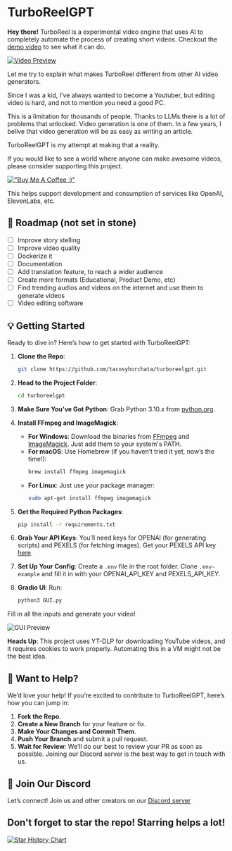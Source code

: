 # TurboReelGPT

**Hey there!** TurboReel is a experimental video engine that uses AI to completely automate the process of creating short videos. Checkout the [demo video](https://www.youtube.com/watch?v=CdoTjeDDrbM) to see what it can do.

[![Video Preview](https://i.ytimg.com/vi/CdoTjeDDrbM/hq720.jpg)](https://www.youtube.com/watch?v=CdoTjeDDrbM)

Let me try to explain what makes TurboReel different from other AI video generators. 

Since I was a kid, I've always wanted to become a Youtuber, but editing video is hard, and not to mention you need a good PC. 

This is a limitation for thousands of people. Thanks to LLMs there is a lot of problems that unlocked. Video generation is one of them. In a few years, I belive that video generation will be as easy as writing an article.

TurboReelGPT is my attempt at making that a reality.

If you would like to see a world where anyone can make awesome videos, please consider supporting this project.

[!["Buy Me A Coffee :)"](https://www.buymeacoffee.com/assets/img/custom_images/orange_img.png)](https://buymeacoffee.com/pedroeut19)

This helps support development and consumption of services like OpenAI, ElevenLabs, etc.

## 🚀 Roadmap (not set in stone)

- [ ] Improve story stelling
- [ ] Improve video quality
- [ ] Dockerize it
- [ ] Documentation
- [ ] Add translation feature, to reach a wider audience
- [ ] Create more formats (Educational, Product Demo, etc)
- [ ] Find trending audios and videos on the internet and use them to generate videos
- [ ] Video editing software

## 💡 Getting Started

Ready to dive in? Here’s how to get started with TurboReelGPT:

1. **Clone the Repo**:
   ```bash
   git clone https://github.com/tacosyhorchata/turboreelgpt.git
   ```

2. **Head to the Project Folder**:
   ```bash
   cd turboreelgpt
   ```

3. **Make Sure You’ve Got Python**: Grab Python 3.10.x from [python.org](https://www.python.org/downloads/release/python-31012/).

4. **Install FFmpeg and ImageMagick**:
   - **For Windows**: Download the binaries from [FFmpeg](https://ffmpeg.org/download.html) and [ImageMagick](https://imagemagick.org/script/download.php). Just add them to your system's PATH.
   - **For macOS**: Use Homebrew (if you haven’t tried it yet, now’s the time!):
     ```bash
     brew install ffmpeg imagemagick
     ```
   - **For Linux**: Just use your package manager:
     ```bash
     sudo apt-get install ffmpeg imagemagick
     ```

5. **Get the Required Python Packages**:
   ```bash
   pip install -r requirements.txt
   ```
6. **Grab Your API Keys**: You’ll need keys for OPENAI (for generating scripts) and PEXELS (for fetching images). Get your PEXELS API key [here](https://www.pexels.com/api/key/).

7. **Set Up Your Config**: Create a `.env` file in the root folder. Clone `.env-example` and fill it in with your OPENAI_API_KEY and PEXELS_API_KEY.

8. **Gradio UI**: Run:
   ```bash
   python3 GUI.py
   ```
Fill in all the inputs and generate your video!

![GUI Preview](https://drive.google.com/uc?export=view&id=1t_K6zgJrJl5ATv585i1VDF6-YwJ5htI-)

   **Heads Up**: This project uses YT-DLP for downloading YouTube videos, and it requires cookies to work properly. Automating this in a VM might not be the best idea.
   
## 🤗 Want to Help?

We’d love your help! If you’re excited to contribute to TurboReelGPT, here’s how you can jump in:

1. **Fork the Repo**.
2. **Create a New Branch** for your feature or fix.
3. **Make Your Changes and Commit Them**.
4. **Push Your Branch** and submit a pull request.
5. **Wait for Review**: We’ll do our best to review your PR as soon as possible. Joining our Discord server is the best way to get in touch with us.

## 💬 Join Our Discord
Let’s connect! Join us and other creators on our [Discord server](https://discord.gg/bby6DYsCPu)

## Don't forget to star the repo! Starring helps a lot!

[![Star History Chart](https://api.star-history.com/svg?repos=TacosyHorchata/TurboReelGPT&type=Date)](https://star-history.com/#TacosyHorchata/TurboReelGPT&Date)
